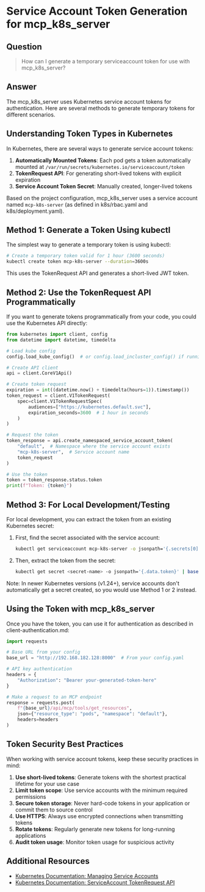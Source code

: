 # Service Account Token Generation for mcp_k8s_server

## Question
> How can I generate a temporary serviceaccount token for use with mcp_k8s_server?

## Answer

The mcp_k8s_server uses Kubernetes service account tokens for authentication. Here are several methods to generate temporary tokens for different scenarios.

## Understanding Token Types in Kubernetes

In Kubernetes, there are several ways to generate service account tokens:

1. **Automatically Mounted Tokens**: Each pod gets a token automatically mounted at `/var/run/secrets/kubernetes.io/serviceaccount/token`
2. **TokenRequest API**: For generating short-lived tokens with explicit expiration 
3. **Service Account Token Secret**: Manually created, longer-lived tokens

Based on the project configuration, mcp_k8s_server uses a service account named `mcp-k8s-server` (as defined in k8s/rbac.yaml and k8s/deployment.yaml).

## Method 1: Generate a Token Using kubectl

The simplest way to generate a temporary token is using kubectl:

```bash
# Create a temporary token valid for 1 hour (3600 seconds)
kubectl create token mcp-k8s-server --duration=3600s
```

This uses the TokenRequest API and generates a short-lived JWT token.

## Method 2: Use the TokenRequest API Programmatically

If you want to generate tokens programmatically from your code, you could use the Kubernetes API directly:

```python
from kubernetes import client, config
from datetime import datetime, timedelta

# Load kube config
config.load_kube_config()  # or config.load_incluster_config() if running in a pod

# Create API client
api = client.CoreV1Api()

# Create token request
expiration = int((datetime.now() + timedelta(hours=1)).timestamp())
token_request = client.V1TokenRequest(
    spec=client.V1TokenRequestSpec(
        audiences=["https://kubernetes.default.svc"],
        expiration_seconds=3600  # 1 hour in seconds
    )
)

# Request the token
token_response = api.create_namespaced_service_account_token(
    "default",  # Namespace where the service account exists
    "mcp-k8s-server",  # Service account name
    token_request
)

# Use the token
token = token_response.status.token
print(f"Token: {token}")
```

## Method 3: For Local Development/Testing

For local development, you can extract the token from an existing Kubernetes secret:

1. First, find the secret associated with the service account:
   ```bash
   kubectl get serviceaccount mcp-k8s-server -o jsonpath='{.secrets[0].name}'
   ```

2. Then, extract the token from the secret:
   ```bash
   kubectl get secret <secret-name> -o jsonpath='{.data.token}' | base64 --decode
   ```

Note: In newer Kubernetes versions (v1.24+), service accounts don't automatically get a secret created, so you would use Method 1 or 2 instead.

## Using the Token with mcp_k8s_server

Once you have the token, you can use it for authentication as described in client-authentication.md:

```python
import requests

# Base URL from your config
base_url = "http://192.168.182.128:8000"  # From your config.yaml

# API key authentication
headers = {
    "Authorization": "Bearer your-generated-token-here"
}

# Make a request to an MCP endpoint
response = requests.post(
    f"{base_url}/api/mcp/tools/get_resources", 
    json={"resource_type": "pods", "namespace": "default"},
    headers=headers
)
```

## Token Security Best Practices

When working with service account tokens, keep these security practices in mind:

1. **Use short-lived tokens**: Generate tokens with the shortest practical lifetime for your use case
2. **Limit token scope**: Use service accounts with the minimum required permissions
3. **Secure token storage**: Never hard-code tokens in your application or commit them to source control
4. **Use HTTPS**: Always use encrypted connections when transmitting tokens
5. **Rotate tokens**: Regularly generate new tokens for long-running applications
6. **Audit token usage**: Monitor token usage for suspicious activity

## Additional Resources

- [Kubernetes Documentation: Managing Service Accounts](https://kubernetes.io/docs/reference/access-authn-authz/service-accounts-admin/)
- [Kubernetes Documentation: ServiceAccount TokenRequest API](https://kubernetes.io/docs/reference/kubernetes-api/authentication-resources/token-request-v1/)
